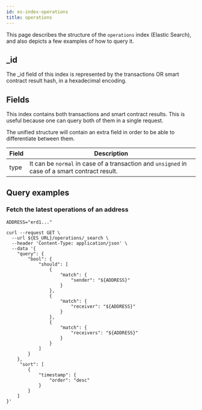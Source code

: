 ```yaml
---
id: es-index-operations
title: operations
---
```


[comment]: # (mx-abstract)

This page describes the structure of the `operations` index (Elastic Search), and also depicts a few examples of how to query it.

[comment]: # (mx-context-auto)

## _id

The _id field of this index is represented by the transactions OR smart contract result hash, in a hexadecimal encoding.

[comment]: # (mx-context-auto)

## Fields

This index contains both transactions and smart contract results. This is useful because one can query both of them in a single request.

The unified structure will contain an extra field in order to be able to differentiate between them.

| Field | Description                                                                                    |
|-------|------------------------------------------------------------------------------------------------|
| type  | It can be `normal` in case of a transaction and `unsigned` in case of a smart contract result. |

[comment]: # (mx-context-auto)

## Query examples

[comment]: # (mx-context-auto)

### Fetch the latest operations of an address

```
ADDRESS="erd1..."

curl --request GET \
  --url ${ES_URL}/operations/_search \
  --header 'Content-Type: application/json' \
  --data '{
	"query": {
		"bool": {
			"should": [
				{
					"match": {
						"sender": "${ADDRESS}"
					}
				},
				{
					"match": {
						"receiver": "${ADDRESS}"
					}
				},
				{
					"match": {
						"receivers": "${ADDRESS}"
					}
				}
			]
		}
	},
	 "sort": [
        {
            "timestamp": {
                "order": "desc"
            }
        }
    ]
}'
```
